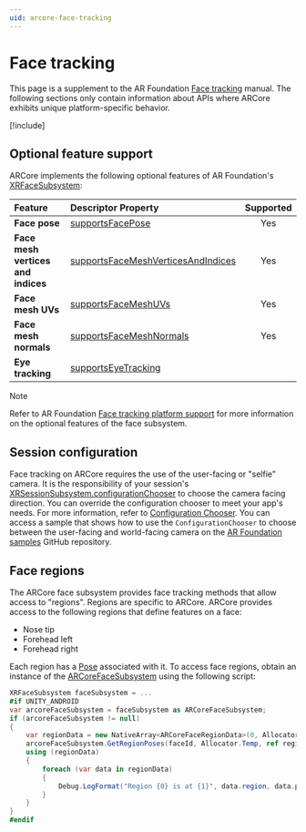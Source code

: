 ```yaml
---
uid: arcore-face-tracking
---
```

# Face tracking

This page is a supplement to the AR Foundation [Face tracking](xref:arfoundation-face-tracking) manual. The following sections only contain information about APIs where ARCore exhibits unique platform-specific behavior.

[!include[](../snippets/arf-docs-tip.md)]

## Optional feature support

ARCore implements the following optional features of AR Foundation's [XRFaceSubsystem](xref:UnityEngine.XR.ARSubsystems.XRFaceSubsystem):

| Feature | Descriptor Property | Supported |
| :------ | :--------------- | :----: |
| **Face pose** | [supportsFacePose](xref:UnityEngine.XR.ARSubsystems.XRFaceSubsystemDescriptor.supportsFacePose) | Yes |
| **Face mesh vertices and indices** | [supportsFaceMeshVerticesAndIndices](xref:UnityEngine.XR.ARSubsystems.XRFaceSubsystemDescriptor.supportsFaceMeshVerticesAndIndices) | Yes |
| **Face mesh UVs** | [supportsFaceMeshUVs](xref:UnityEngine.XR.ARSubsystems.XRFaceSubsystemDescriptor.supportsFaceMeshUVs) | Yes |
| **Face mesh normals** | [supportsFaceMeshNormals](xref:UnityEngine.XR.ARSubsystems.XRFaceSubsystemDescriptor.supportsFaceMeshNormals) | Yes |
| **Eye tracking** |  [supportsEyeTracking](xref:UnityEngine.XR.ARSubsystems.XRFaceSubsystemDescriptor.supportsEyeTracking) | |

> [!NOTE]
> Refer to AR Foundation [Face tracking platform support](xref:arfoundation-face-tracking-platform-support) for more information
> on the optional features of the face subsystem.

## Session configuration

Face tracking on ARCore requires the use of the user-facing or "selfie" camera. It is the responsibility of your session's [XRSessionSubsystem.configurationChooser](xref:UnityEngine.XR.ARSubsystems.XRSessionSubsystem.configurationChooser) to choose the camera facing direction. You can override the configuration chooser to meet your app's needs. For more information, refer to [Configuration Chooser](xref:arfoundation-session-configuration-chooser). You can access a sample that shows how to use the `ConfigurationChooser` to choose between the user-facing and world-facing camera on the [AR Foundation samples](https://github.com/Unity-Technologies/arfoundation-samples/tree/main/Assets/Scenes/ConfigurationChooser) GitHub repository.

## Face regions

The ARCore face subsystem provides face tracking methods that allow access to "regions". Regions are specific to ARCore. ARCore provides access to the following regions that define features on a face:

- Nose tip
- Forehead left
- Forehead right

Each region has a [Pose](xref:UnityEngine.Pose) associated with it. To access face regions, obtain an instance of the [ARCoreFaceSubsystem](xref:UnityEngine.XR.ARCore.ARCoreFaceSubsystem) using the following script:

```csharp
XRFaceSubsystem faceSubsystem = ...
#if UNITY_ANDROID
var arcoreFaceSubsystem = faceSubsystem as ARCoreFaceSubsystem;
if (arcoreFaceSubsystem != null)
{
    var regionData = new NativeArray<ARCoreFaceRegionData>(0, Allocator.Temp);
    arcoreFaceSubsystem.GetRegionPoses(faceId, Allocator.Temp, ref regionData);
    using (regionData)
    {
        foreach (var data in regionData)
        {
            Debug.LogFormat("Region {0} is at {1}", data.region, data.pose);
        }
    }
}
#endif
```
